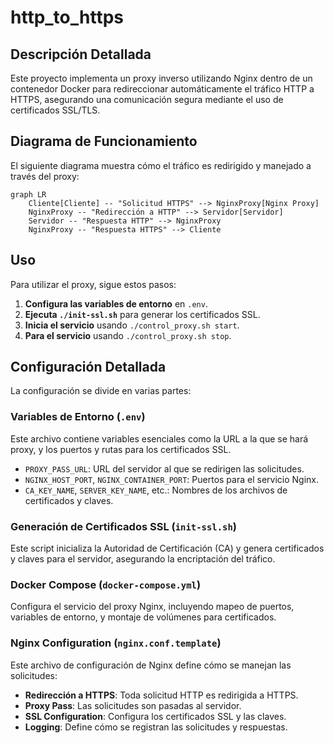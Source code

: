 # http_to_https

## Descripción Detallada
Este proyecto implementa un proxy inverso utilizando Nginx dentro de un contenedor Docker para redireccionar automáticamente el tráfico HTTP a HTTPS, asegurando una comunicación segura mediante el uso de certificados SSL/TLS.

## Diagrama de Funcionamiento
El siguiente diagrama muestra cómo el tráfico es redirigido y manejado a través del proxy:

```mermaid
graph LR
    Cliente[Cliente] -- "Solicitud HTTPS" --> NginxProxy[Nginx Proxy]
    NginxProxy -- "Redirección a HTTP" --> Servidor[Servidor]
    Servidor -- "Respuesta HTTP" --> NginxProxy
    NginxProxy -- "Respuesta HTTPS" --> Cliente

```

## Uso
Para utilizar el proxy, sigue estos pasos:
1. **Configura las variables de entorno** en `.env`.
2. **Ejecuta `./init-ssl.sh`** para generar los certificados SSL.
3. **Inicia el servicio** usando `./control_proxy.sh start`.
4. **Para el servicio** usando `./control_proxy.sh stop`.

## Configuración Detallada
La configuración se divide en varias partes:

### Variables de Entorno (`.env`)
Este archivo contiene variables esenciales como la URL a la que se hará proxy, y los puertos y rutas para los certificados SSL.

- `PROXY_PASS_URL`: URL del servidor al que se redirigen las solicitudes.
- `NGINX_HOST_PORT`, `NGINX_CONTAINER_PORT`: Puertos para el servicio Nginx.
- `CA_KEY_NAME`, `SERVER_KEY_NAME`, etc.: Nombres de los archivos de certificados y claves.

### Generación de Certificados SSL (`init-ssl.sh`)
Este script inicializa la Autoridad de Certificación (CA) y genera certificados y claves para el servidor, asegurando la encriptación del tráfico.

### Docker Compose (`docker-compose.yml`)
Configura el servicio del proxy Nginx, incluyendo mapeo de puertos, variables de entorno, y montaje de volúmenes para certificados.

### Nginx Configuration (`nginx.conf.template`)
Este archivo de configuración de Nginx define cómo se manejan las solicitudes:

- **Redirección a HTTPS**: Toda solicitud HTTP es redirigida a HTTPS.
- **Proxy Pass**: Las solicitudes son pasadas al servidor.
- **SSL Configuration**: Configura los certificados SSL y las claves.
- **Logging**: Define cómo se registran las solicitudes y respuestas.
